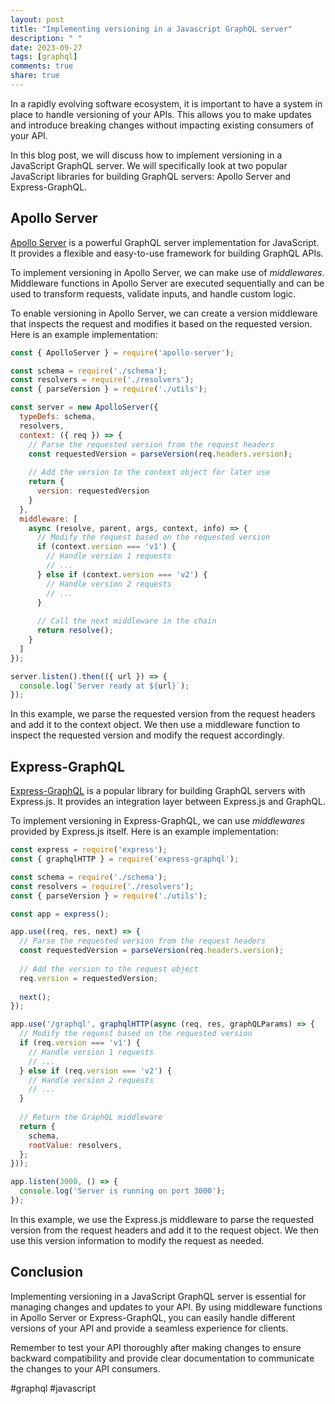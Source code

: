 ```yaml
---
layout: post
title: "Implementing versioning in a Javascript GraphQL server"
description: " "
date: 2023-09-27
tags: [graphql]
comments: true
share: true
---
```


In a rapidly evolving software ecosystem, it is important to have a system in place to handle versioning of your APIs. This allows you to make updates and introduce breaking changes without impacting existing consumers of your API.

In this blog post, we will discuss how to implement versioning in a JavaScript GraphQL server. We will specifically look at two popular JavaScript libraries for building GraphQL servers: Apollo Server and Express-GraphQL.

## Apollo Server

[Apollo Server](https://www.apollographql.com/docs/apollo-server) is a powerful GraphQL server implementation for JavaScript. It provides a flexible and easy-to-use framework for building GraphQL APIs.

To implement versioning in Apollo Server, we can make use of *middlewares*. Middleware functions in Apollo Server are executed sequentially and can be used to transform requests, validate inputs, and handle custom logic.

To enable versioning in Apollo Server, we can create a version middleware that inspects the request and modifies it based on the requested version. Here is an example implementation:

```javascript
const { ApolloServer } = require('apollo-server');

const schema = require('./schema');
const resolvers = require('./resolvers');
const { parseVersion } = require('./utils');

const server = new ApolloServer({
  typeDefs: schema,
  resolvers,
  context: ({ req }) => {
    // Parse the requested version from the request headers
    const requestedVersion = parseVersion(req.headers.version);
    
    // Add the version to the context object for later use
    return {
      version: requestedVersion
    }
  },
  middleware: [
    async (resolve, parent, args, context, info) => {
      // Modify the request based on the requested version
      if (context.version === 'v1') {
        // Handle version 1 requests
        // ...
      } else if (context.version === 'v2') {
        // Handle version 2 requests
        // ...
      }
      
      // Call the next middleware in the chain
      return resolve();
    }
  ]
});

server.listen().then(({ url }) => {
  console.log(`Server ready at ${url}`);
});
```

In this example, we parse the requested version from the request headers and add it to the context object. We then use a middleware function to inspect the requested version and modify the request accordingly.

## Express-GraphQL

[Express-GraphQL](https://github.com/graphql/express-graphql) is a popular library for building GraphQL servers with Express.js. It provides an integration layer between Express.js and GraphQL.

To implement versioning in Express-GraphQL, we can use *middlewares* provided by Express.js itself. Here is an example implementation:

```javascript
const express = require('express');
const { graphqlHTTP } = require('express-graphql');

const schema = require('./schema');
const resolvers = require('./resolvers');
const { parseVersion } = require('./utils');

const app = express();

app.use((req, res, next) => {
  // Parse the requested version from the request headers
  const requestedVersion = parseVersion(req.headers.version);
  
  // Add the version to the request object
  req.version = requestedVersion;
  
  next();
});

app.use('/graphql', graphqlHTTP(async (req, res, graphQLParams) => {
  // Modify the request based on the requested version
  if (req.version === 'v1') {
    // Handle version 1 requests
    // ...
  } else if (req.version === 'v2') {
    // Handle version 2 requests
    // ...
  }
  
  // Return the GraphQL middleware
  return {
    schema,
    rootValue: resolvers,
  };
}));

app.listen(3000, () => {
  console.log('Server is running on port 3000');
});
```

In this example, we use the Express.js middleware to parse the requested version from the request headers and add it to the request object. We then use this version information to modify the request as needed.

## Conclusion

Implementing versioning in a JavaScript GraphQL server is essential for managing changes and updates to your API. By using middleware functions in Apollo Server or Express-GraphQL, you can easily handle different versions of your API and provide a seamless experience for clients.

Remember to test your API thoroughly after making changes to ensure backward compatibility and provide clear documentation to communicate the changes to your API consumers.

#graphql #javascript